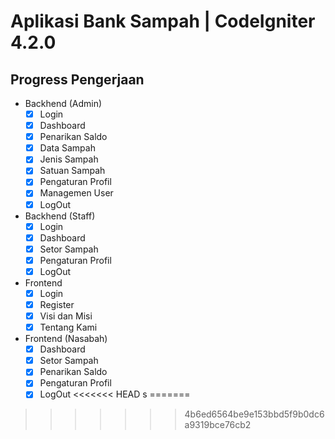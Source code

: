# Aplikasi Bank Sampah | CodeIgniter 4.2.0

## Progress Pengerjaan

- Backhend (Admin)
  - [x] Login
  - [x] Dashboard
  - [x] Penarikan Saldo
  - [x] Data Sampah
  - [x] Jenis Sampah
  - [x] Satuan Sampah
  - [x] Pengaturan Profil
  - [x] Managemen User
  - [x] LogOut
- Backhend (Staff)
  - [x] Login
  - [x] Dashboard
  - [x] Setor Sampah
  - [x] Pengaturan Profil
  - [x] LogOut

- Frontend
  - [x] Login
  - [x] Register
  - [x] Visi dan Misi
  - [x] Tentang Kami
- Frontend (Nasabah)
  - [x] Dashboard
  - [x] Setor Sampah
  - [x] Penarikan Saldo
  - [x] Pengaturan Profil
  - [x] LogOut
<<<<<<< HEAD
s
=======
>>>>>>> 4b6ed6564be9e153bbd5f9b0dc6a9319bce76cb2
